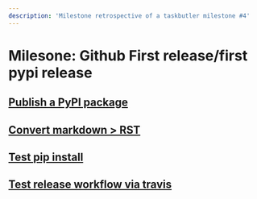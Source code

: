 ```yaml
---
description: 'Milestone retrospective of a taskbutler milestone #4'
---
```


# Milesone: Github First release/first pypi release

## [Publish a PyPI package](https://github.com/6uhrmittag/taskbutler/issues/16)

## [Convert markdown &gt; RST](https://github.com/6uhrmittag/taskbutler/issues/89)

## [Test pip install](https://github.com/6uhrmittag/taskbutler/issues/90)

## [Test release workflow via travis](https://github.com/6uhrmittag/taskbutler/issues/91)

